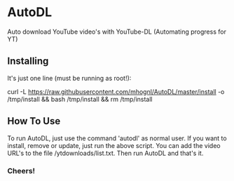 # AutoDL
Auto download YouTube video's with YouTube-DL (Automating progress for YT)

## Installing
It's just one line (must be running as root!):

curl -L https://raw.githubusercontent.com/mhognl/AutoDL/master/install -o /tmp/install && bash /tmp/install && rm /tmp/install


## How To Use
To run AutoDL, just use the command 'autodl' as normal user. If you want to install, remove or update, just run the above script.
You can add the video URL's to the file /ytdownloads/list.txt. Then run AutoDL and that's it.

### Cheers!
